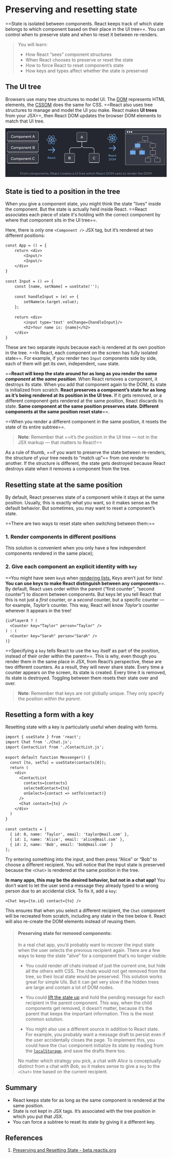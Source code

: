 # Preserving and resetting state

==State is isolated between components. React keeps track of which state belongs to which component based on their place in the UI tree==. You can control when to preserve state and when to reset it between re-renders.

>You will learn:
>
>- How React “sees” component structures
>- When React chooses to preserve or reset the state
>- How to force React to reset component’s state
>- How keys and types affect whether the state is preserved

## The UI tree 

Browsers use many tree structures to model UI. The [DOM](https://developer.mozilla.org/docs/Web/API/Document_Object_Model/Introduction) represents HTML elements, the [CSSOM](https://developer.mozilla.org/docs/Web/API/CSS_Object_Model) does the same for CSS. ==React also uses tree structures to manage and model the UI you make. React makes **UI trees** from your JSX==, then React DOM updates the browser DOM elements to match that UI tree.

![057_React_UI_tree](..\img\057_React_UI_tree.jpg)

## State is tied to a position in the tree 

When you give a component state, you might think the state "lives" inside the component. But the state is actually held inside React. ==React associates each piece of state it's holding with the correct component by where that component sits in the UI tree==.

Here, there is only one `<Component />` JSX tag, but it’s rendered at two different positions:

```react
const App = () = {
    return <div>
    	<Input/>
        <Input/>
    </div>
}

const Input = () => {
    const [name, setName] = useState('');
    
    const handleInput = (e) => {
        setName(e.target.value);
    };
    
    return <div>
    	<input type='text' onChange={handleInput}/>
        <h2>Your name is: {name}</h2>
    </div>
}
```

These are two separate inputs because each is rendered at its own position in the tree. ==In React, each component on the screen has fully isolated state==. For example, if you render two `Input` components side by side, each of them will get its own, independent, `name` state.

==**React will keep the state around for as long as you render the _same component_ at the _same position_**. When React removes a component, it destroys its state. When you add that component again to the DOM, its state is initialized from scratch. **React preserves a component’s state for as long as it’s being rendered at its position in the UI tree.** If it gets removed, or a different component gets rendered at the same position, React discards its state. **Same component at the same position preserves state. Different components at the same position reset state**==.

==When you render a different component in the same position, it resets the state of its entire subtree==.

> **Note**: Remember that ==it’s the position in the UI tree — not in the JSX markup — that matters to React!==

As a rule of thumb, ==if you want to preserve the state between re-renders, the structure of your tree needs to “match up”== from one render to another. If the structure is different, the state gets destroyed because React destroys state when it removes a component from the tree.

## Resetting state at the same position 

By default, React preserves state of a component while it stays at the same position. Usually, this is exactly what you want, so it makes sense as the default behavior. But sometimes, you may want to reset a component’s state.

==There are two ways to reset state when switching between them:==

### 1. Render components in different positions

This solution is convenient when you only have a few independent components rendered in the same place);

### 2. Give each component an explicit identity with `key`

==You might have seen `key`s when [rendering lists.](https://beta.reactjs.org/learn/rendering-lists#keeping-list-items-in-order-with-key) Keys aren’t just for lists! **You can use keys to make React distinguish between any components**==. By default, React uses order within the parent (“first counter”, “second counter”) to discern between components. But keys let you tell React that this is not just a *first* counter, or a *second* counter, but a specific counter — for example, *Taylor’s* counter. This way, React will know *Taylor’s* counter wherever it appears in the tree!

```react
{isPlayerA ? (
  <Counter key="Taylor" person="Taylor" />
) : (
  <Counter key="Sarah" person="Sarah" />
)}
```

==Specifying a `key` tells React to use the `key` itself as part of the position, instead of their order within the parent==. This is why, even though you render them in the same place in JSX, from React’s perspective, these are two different counters. As a result, they will never share state. Every time a counter appears on the screen, its state is created. Every time it is removed, its state is destroyed. Toggling between them resets their state over and over.

> **Note**: Remember that keys are not globally unique. They only specify the position *within the parent*.

## Resetting a form with a key 

Resetting state with a key is particularly useful when dealing with forms.

```react
import { useState } from 'react';
import Chat from './Chat.js';
import ContactList from './ContactList.js';

export default function Messenger() {
  const [to, setTo] = useState(contacts[0]);
  return (
    <div>
      <ContactList
        contacts={contacts}
        selectedContact={to}
        onSelect={contact => setTo(contact)}
      />
      <Chat contact={to} />
    </div>
  )
}

const contacts = [
  { id: 0, name: 'Taylor', email: 'taylor@mail.com' },
  { id: 1, name: 'Alice', email: 'alice@mail.com' },
  { id: 2, name: 'Bob', email: 'bob@mail.com' }
];
```

Try entering something into the input, and then press “Alice” or “Bob” to choose a different recipient. You will notice that the input state is preserved because the `<Chat>` is rendered at the same position in the tree.

**In many apps, this may be the desired behavior, but not in a chat app!** You don’t want to let the user send a message they already typed to a wrong person due to an accidental click. To fix it, add a `key`:

```react
<Chat key={to.id} contact={to} />
```

This ensures that when you select a different recipient, the `Chat` component will be recreated from scratch, including any state in the tree below it. React will also re-create the DOM elements instead of reusing them.

>#### Preserving state for removed components: 
>
>In a real chat app, you’d probably want to recover the input state when the user selects the previous recipient again. There are a few ways to keep the state “alive” for a component that’s no longer visible:
>
>- You could render *all* chats instead of just the current one, but hide all the others with CSS. The chats would not get removed from the tree, so their local state would be preserved. This solution works great for simple UIs. But it can get very slow if the hidden trees are large and contain a lot of DOM nodes.
>
>- You could [lift the state up](https://beta.reactjs.org/learn/sharing-state-between-components) and hold the pending message for each recipient in the parent component. This way, when the child components get removed, it doesn’t matter, because it’s the parent that keeps the important information. This is the most common solution.
>
>- You might also use a different source in addition to React state. For example, you probably want a message draft to persist even if the user accidentally closes the page. To implement this, you could have the `Chat` component initialize its state by reading from the [`localStorage`](https://developer.mozilla.org/en-US/docs/Web/API/Window/localStorage), and save the drafts there too.
>
>  No matter which strategy you pick, a chat *with Alice* is conceptually distinct from a chat *with Bob*, so it makes sense to give a `key` to the `<Chat>` tree based on the current recipient.

## Summary

- React keeps state for as long as the same component is rendered at the same position.
- State is not kept in JSX tags. It’s associated with the tree position in which you put that JSX.
- You can force a subtree to reset its state by giving it a different key.

## References

1. [Preserving and Resetting State - beta.reactjs.org](https://beta.reactjs.org/learn/preserving-and-resetting-state)